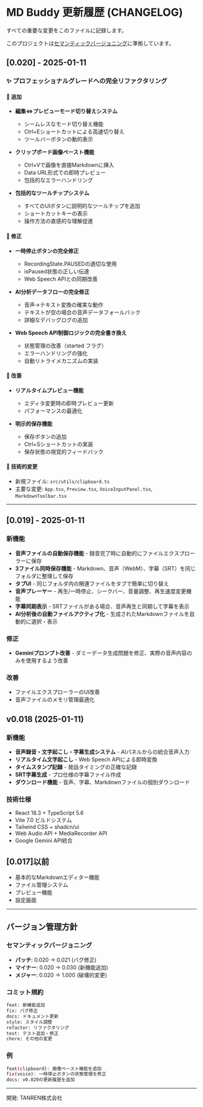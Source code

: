 # MD Buddy 更新履歴 (CHANGELOG)

すべての重要な変更をこのファイルに記録します。

このプロジェクトは[セマンティックバージョニング](https://semver.org/lang/ja/)に準拠しています。

## [0.020] - 2025-01-11

### ✨ プロフェッショナルグレードへの完全リファクタリング

#### 🎯 追加
- **編集⇔プレビューモード切り替えシステム**
  - シームレスなモード切り替え機能
  - Ctrl+Eショートカットによる高速切り替え
  - ツールバーボタンの動的表示

- **クリップボード画像ペースト機能**
  - Ctrl+Vで画像を直接Markdownに挿入
  - Data URL形式での即時プレビュー
  - 包括的なエラーハンドリング

- **包括的なツールチップシステム**
  - すべてのUIボタンに説明的なツールチップを追加
  - ショートカットキーの表示
  - 操作方法の直感的な理解促進

#### 🔧 修正
- **一時停止ボタンの完全修正**
  - RecordingState.PAUSEDの適切な使用
  - isPaused状態の正しい伝達
  - Web Speech APIとの同期改善

- **AI分析データフローの完全修正**
  - 音声→テキスト変換の確実な動作
  - テキストが空の場合の音声データフォールバック
  - 詳細なデバッグログの追加

- **Web Speech API制御ロジックの完全書き換え**
  - 状態管理の改善（started フラグ）
  - エラーハンドリングの強化
  - 自動リトライメカニズムの実装

#### 🚀 改善
- **リアルタイムプレビュー機能**
  - エディタ変更時の即時プレビュー更新
  - パフォーマンスの最適化

- **明示的保存機能**
  - 保存ボタンの追加
  - Ctrl+Sショートカットの実装
  - 保存状態の視覚的フィードバック

#### 📝 技術的変更
- 新規ファイル: `src/utils/clipboard.ts`
- 主要な変更: `App.tsx`, `Preview.tsx`, `VoiceInputPanel.tsx`, `MarkdownToolbar.tsx`

---

## [0.019] - 2025-01-11

### 新機能
- **音声ファイルの自動保存機能** - 録音完了時に自動的にファイルエクスプローラーに保存
- **3ファイル同時保存機能** - Markdown、音声（WebM）、字幕（SRT）を同じフォルダに整理して保存
- **タブUI** - 同じフォルダ内の関連ファイルをタブで簡単に切り替え
- **音声プレーヤー** - 再生/一時停止、シークバー、音量調整、再生速度変更機能
- **字幕同期表示** - SRTファイルがある場合、音声再生と同期して字幕を表示
- **AI分析後の自動ファイルアクティブ化** - 生成されたMarkdownファイルを自動的に選択・表示

### 修正
- **Geminiプロンプト改善** - ダミーデータ生成問題を修正、実際の音声内容のみを使用するよう改善

### 改善
- ファイルエクスプローラーのUI改善
- 音声ファイルのメモリ管理最適化

## v0.018 (2025-01-11)

### 新機能
- **音声録音・文字起こし・字幕生成システム** - AIパネルからの統合音声入力
- **リアルタイム文字起こし** - Web Speech APIによる即時変換
- **タイムスタンプ記録** - 発話タイミングの正確な記録
- **SRT字幕生成** - プロ仕様の字幕ファイル作成
- **ダウンロード機能** - 音声、字幕、Markdownファイルの個別ダウンロード

### 技術仕様
- React 18.3 + TypeScript 5.6
- Vite 7.0 ビルドシステム
- Tailwind CSS + shadcn/ui
- Web Audio API + MediaRecorder API
- Google Gemini API統合

## [0.017]以前
- 基本的なMarkdownエディター機能
- ファイル管理システム
- プレビュー機能
- 設定画面

---

## バージョン管理方針

### セマンティックバージョニング
- **パッチ**: 0.020 → 0.021 (バグ修正)
- **マイナー**: 0.020 → 0.030 (新機能追加)
- **メジャー**: 0.020 → 1.000 (破壊的変更)

### コミット規約
```bash
feat: 新機能追加
fix: バグ修正
docs: ドキュメント更新
style: スタイル調整
refactor: リファクタリング
test: テスト追加・修正
chore: その他の変更
```

### 例
```bash
feat(clipboard): 画像ペースト機能を追加
fix(voice): 一時停止ボタンの状態管理を修正
docs: v0.020の更新履歴を追加
```

---

開発: TANREN株式会社
